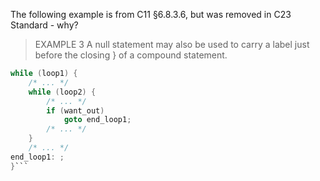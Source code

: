 The following example is from C11 §6.8.3.6, but was removed in C23 Standard - why?

> EXAMPLE 3 A null statement may also be used to carry a label just before the closing } of a compound statement.
```C
while (loop1) {
    /* ... */
    while (loop2) {
        /* ... */
        if (want_out)
            goto end_loop1;
        /* ... */
    }
    /* ... */
end_loop1: ;
}```
